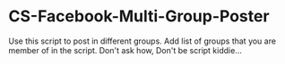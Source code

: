 # CS-Facebook-Multi-Group-Poster
Use this script to post in different groups. Add list of groups that you are member of in the script. Don't ask how, Don't be script kiddie...
